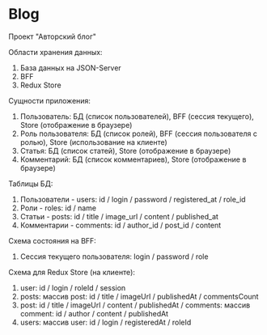 # Blog

Проект "Авторский блог"

Области хранения данных:

1. База данных на JSON-Server
2. BFF
3. Redux Store

Сущности приложения:

1. Пользователь: БД (список пользователей), BFF (сессия текущего), Store (отображение в браузере)
2. Роль пользователя: БД (список ролей), BFF (сессия пользователя с ролью), Store (использование на клиенте)
3. Статья: БД (список статей), Store (отображение в браузере)
4. Комментарий: БД (список комментариев), Store (отображение в браузере)

Таблицы БД:

1. Пользователи - users: id / login / password / registered_at / role_id
2. Роли - roles: id / name
3. Статьи - posts: id / title / image_url / content / published_at
4. Комментарии - comments: id / author_id / post_id / content

Схема состояния на BFF:

1. Сессия текущего пользователя: login / password / role

Схема для Redux Store (на клиенте):

1. user: id / login / roleId / session
2. posts: массив post: id / title / imageUrl / publishedAt / commentsCount
3. post: id / title / imageUrl / content / publishedAt / comments: массив comment: id / author / content / publishedAt
4. users: массив user: id / login / registeredAt / roleId
